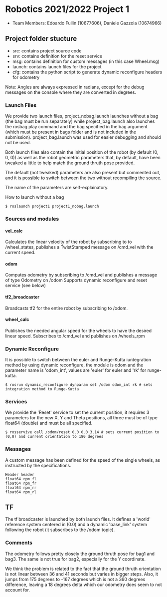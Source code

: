 # Robotics 2021/2022 Project 1

- Team Members: Edoardo Fullin (10677606), Daniele Gazzola (10674966)

## Project folder stucture

- src: contains project source code
- srv: contains definition for the reset service
- msg: contains definition for custom messages (in this case Wheel.msg)
- launch: contains launch files for the project
- cfg: contains the python script to generate dynamic reconfigure headers for odometry

Note: Angles are always expressed in radians, except for the debug messages on the console where they are converted in degrees.

### Launch Files

We provide two launch files, project_nobag.launch launches without a bag (the bag must be run separately) while project_bag.launch also launches the rosbag play command and the bag specified in the bag argument (which must be present in bags folder and is not included in the submission). 
project_bag.launch was used for easier debugging and should not be used. 

Both launch files also contain the initial position of the robot (by default (0, 0, 0)) as well as the robot geometric parameters that, by default, have been tweaked a little to help match the ground thruth pose provided.

The default (not tweaked) parameters are also present but commented out, and it is possible to switch between the two without recompiling the source.

The name of the parameters are self-explainatory.

How to launch without a bag

```shell
$ roslaunch project1 project1_nobag.launch
```

### Sources and modules

#### vel_calc

Calculates the linear velocity of the robot by subscribing to to /wheel_states, publishes a TwistStamped message on /cmd_vel with the current speed.

#### odom

Computes odometry by subscribing to /cmd_vel and publishes a message of type Odometry on /odom 
Supports dynamic reconfigure and reset service (see below)

#### tf2_broadcaster

Broadcasts tf2 for the entire robot by subscribing to /odom.

#### wheel_calc

Publishes the needed angular speed for the wheels to have the desired linear speed.
Subscribes to /cmd_vel and publishes on /wheels_rpm

### Dynamic Reconfigure

It is possible to switch between the euler and Runge-Kutta iuntegration method by using dynamic reconfigure, the module is odom and the parameter name is 'odom_int', values are 'euler' for euler and 'rk' for runge-kutta.

```shell
$ rosrun dynamic_reconfigure dynparam set /odom odom_int rk # sets integration method to Runge-Kutta
```

### Services

We provide the 'Reset' service to set the current position, it requires 3 parameters for the new X, Y and Theta positions, all three must be of type float64 (double) and must be all specified.

```shell
$ rosservive call /odom/reset 0.0 0.0 3.14 # sets current position to (0,0) and current orientation to 180 degrees
```

### Messages

A custom message has been defined for the speed of the single wheels, as instructed by the specifications.

```
Header header
float64 rpm_fl
float64 rpm_fr
float64 rpm_rr
float64 rpm_rl
```

## TF

The tf broadcaster is launched by both launch files. 
It defines a 'world' reference system centered in (0.0) and a dynamic 'base_link' system following the robot (it subscribes to the /odom topic).

### Comments

The odometry follows pretty closely the ground thruth pose for bag1 and bag3.
The same is not true for bag2, especially for the Y coordinate.

We think the problem is related to the fact that the ground thruth orientation is not linear between 36 and 41 seconds but varies in bigger steps.
Also, it jumps from 175 degrees to -167 degrees which is not a 360 degrees difference, leaving a 18 degrees delta which our odometry does seem to not account for.

